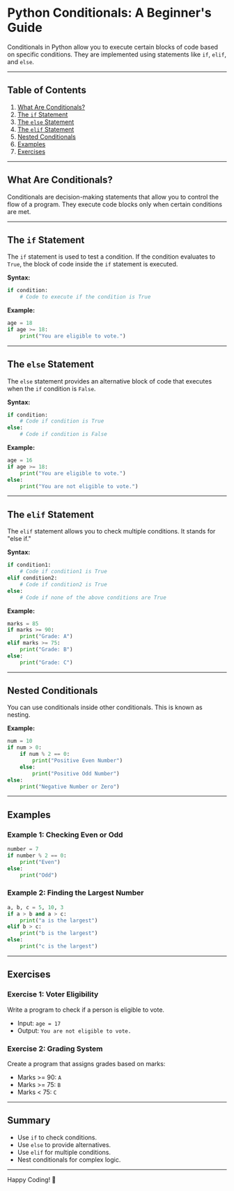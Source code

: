 # Python Conditionals: A Beginner's Guide  

Conditionals in Python allow you to execute certain blocks of code based on specific conditions. They are implemented using statements like `if`, `elif`, and `else`.

---

## Table of Contents
1. [What Are Conditionals?](#what-are-conditionals)
2. [The `if` Statement](#the-if-statement)
3. [The `else` Statement](#the-else-statement)
4. [The `elif` Statement](#the-elif-statement)
5. [Nested Conditionals](#nested-conditionals)
6. [Examples](#examples)
7. [Exercises](#exercises)

---

## What Are Conditionals?
Conditionals are decision-making statements that allow you to control the flow of a program. They execute code blocks only when certain conditions are met.  

---

## The `if` Statement  
The `if` statement is used to test a condition. If the condition evaluates to `True`, the block of code inside the `if` statement is executed.  

**Syntax:**  
```python
if condition:
    # Code to execute if the condition is True
```

**Example:**  
```python
age = 18
if age >= 18:
    print("You are eligible to vote.")
```

---

## The `else` Statement  
The `else` statement provides an alternative block of code that executes when the `if` condition is `False`.  

**Syntax:**  
```python
if condition:
    # Code if condition is True
else:
    # Code if condition is False
```

**Example:**  
```python
age = 16
if age >= 18:
    print("You are eligible to vote.")
else:
    print("You are not eligible to vote.")
```

---

## The `elif` Statement  
The `elif` statement allows you to check multiple conditions. It stands for "else if."  

**Syntax:**  
```python
if condition1:
    # Code if condition1 is True
elif condition2:
    # Code if condition2 is True
else:
    # Code if none of the above conditions are True
```

**Example:**  
```python
marks = 85
if marks >= 90:
    print("Grade: A")
elif marks >= 75:
    print("Grade: B")
else:
    print("Grade: C")
```

---

## Nested Conditionals  
You can use conditionals inside other conditionals. This is known as nesting.  

**Example:**  
```python
num = 10
if num > 0:
    if num % 2 == 0:
        print("Positive Even Number")
    else:
        print("Positive Odd Number")
else:
    print("Negative Number or Zero")
```

---

## Examples  

### Example 1: Checking Even or Odd  
```python
number = 7
if number % 2 == 0:
    print("Even")
else:
    print("Odd")
```

### Example 2: Finding the Largest Number  
```python
a, b, c = 5, 10, 3
if a > b and a > c:
    print("a is the largest")
elif b > c:
    print("b is the largest")
else:
    print("c is the largest")
```

---

## Exercises  

### Exercise 1: Voter Eligibility  
Write a program to check if a person is eligible to vote.  
- Input: `age = 17`  
- Output: `You are not eligible to vote.`  

### Exercise 2: Grading System  
Create a program that assigns grades based on marks:  
- Marks >= 90: `A`  
- Marks >= 75: `B`  
- Marks < 75: `C`  

---

## Summary  
- Use `if` to check conditions.  
- Use `else` to provide alternatives.  
- Use `elif` for multiple conditions.  
- Nest conditionals for complex logic.  

---

Happy Coding! 🎉  
